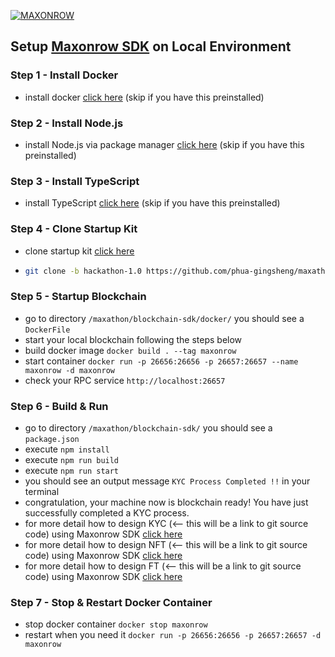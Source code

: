 <a href="https://maxonrow.com"><img src="https://maxonrow.com/images/maxonrow_gold.png" title="MAXONROW" alt="MAXONROW"></a>


## Setup <a href="https://github.com/maxonrow/mxw-sdk-js" target="_blank">Maxonrow SDK</a> on Local Environment

### Step 1 - Install Docker
- install docker <a href="https://docs.docker.com/engine/install/" target="_blank">click here</a> (skip if you have this preinstalled)

### Step 2 - Install Node.js
- install Node.js via package manager <a href="https://nodejs.org/en/download/package-manager/" target="_blank">click here</a> (skip if you have this preinstalled)

### Step 3 - Install TypeScript
- install TypeScript <a href="https://www.typescriptlang.org/index.html#download-links" target="_blank">click here</a> (skip if you have this preinstalled)

### Step 4 - Clone Startup Kit
- clone startup kit <a href="https://github.com/phua-gingsheng/maxathon/tree/hackathon-1.0" target="_blank">click here</a>
- ```bash 
  git clone -b hackathon-1.0 https://github.com/phua-gingsheng/maxathon.git
  ```

### Step 5 - Startup Blockchain
- go to directory `/maxathon/blockchain-sdk/docker/` you should see a `DockerFile`
- start your local blockchain following the steps below
- build docker image `docker build . --tag maxonrow`
- start container `docker run -p 26656:26656 -p 26657:26657 --name maxonrow -d maxonrow`
- check your RPC service `http://localhost:26657`

### Step 6 - Build & Run
- go to directory `/maxathon/blockchain-sdk/` you should see a `package.json`
- execute `npm install`
- execute `npm run build`
- execute `npm run start`
- you should see an output message `KYC Process Completed !!` in your terminal
- congratulation, your machine now is blockchain ready! You have just successfully completed a KYC process.
- for more detail how to design KYC (<-- this will be a link to git source code) using Maxonrow SDK <a href="https://medium.com/" target="_blank">click here</a>
- for more detail how to design NFT (<-- this will be a link to git source code) using Maxonrow SDK <a href="https://medium.com/" target="_blank">click here</a>
- for more detail how to design FT  (<-- this will be a link to git source code) using Maxonrow SDK <a href="https://medium.com/" target="_blank">click here</a>

### Step 7 - Stop & Restart Docker Container
- stop docker container `docker stop maxonrow`
- restart when you need it `docker run -p 26656:26656 -p 26657:26657 -d maxonrow`